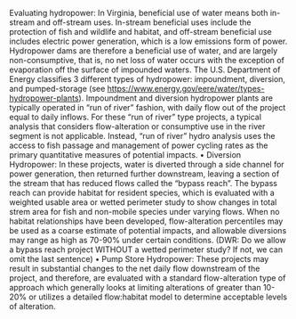 Evaluating hydropower: In Virginia, beneficial use of water means both in-stream and off-stream uses. In-stream beneficial uses include the protection of fish and wildlife and habitat, and off-stream beneficial use includes electric power generation, which is a low emissions form of power. Hydropower dams are therefore a beneficial use of water, and are largely non-consumptive, that is, no net loss of water occurs with the exception of evaporation off the surface of impounded waters. The U.S. Department of Energy classifies 3 different types of hydropower: impoundment, diversion, and pumped-storage (see https://www.energy.gov/eere/water/types-hydropower-plants). Impoundment and diversion hydropower plants are typically operated in “run of river” fashion, with daily flow out of the project equal to daily inflows. For these “run of river” type projects, a typical analysis that considers flow-alteration or consumptive use in the river segment is not applicable. Instead, “run of river” hydro analysis uses the access to fish passage and management of power cycling rates as the primary quantitative measures of potential impacts.
•	Diversion Hydropower: In these projects, water is diverted through a side channel for power generation, then returned further downstream, leaving a section of the stream that has reduced flows called the “bypass reach”. The bypass reach can provide habitat for resident species, which is evaluated with a weighted usable area or wetted perimeter study to show changes in total strem area for fish and non-mobile species under varying flows. When no habitat relationships have been developed, flow-alteration percentiles may be used as a coarse estimate of potential impacts, and allowable diversions may range as high as 70-90% under certain conditions. (DWR: Do we allow a bypass reach project WITHOUT a wetted perimeter study? If not, we can omit the last sentence)
•	Pump Store Hydropower: These projects may result in substantial changes to the net daily flow downstream of the project, and therefore, are evaluated with a standard flow-alteration type of approach which generally looks at limiting alterations of greater than 10-20% or utilizes a detailed flow:habitat model to determine acceptable levels of alteration.
